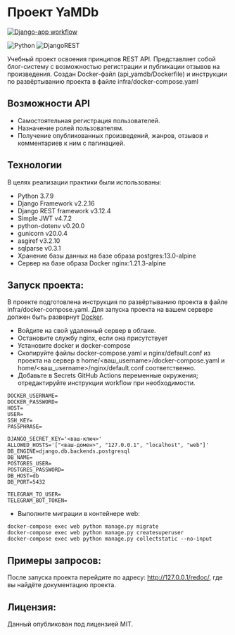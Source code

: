# Проект YaMDb
[![Django-app workflow](https://github.com/Kroks4502/yamdb_final/actions/workflows/yamdb_workflow.yml/badge.svg)](https://github.com/Kroks4502/yamdb_final/actions/workflows/yamdb_workflow.yml)

![Python](https://img.shields.io/badge/python-3670A0?style=for-the-badge&logo=python&logoColor=ffdd54)
![DjangoREST](https://img.shields.io/badge/DJANGO-REST-ff1709?style=for-the-badge&logo=django&logoColor=white&color=ff1709&labelColor=gray)

Учебный проект освоения принципов REST API. Представляет собой блог-систему
с возможностью регистрации и публикации отзывов на произведения. Создан Docker-файл (api_yamdb/Dockerfile) и 
инструкции по развёртыванию проекта в файле infra/docker-compose.yaml

## Возможности API
- Самостоятельная регистрация пользователей.
- Назначение ролей пользователям.
- Получение опубликованных произведений, жанров, отзывов и комментариев к ним с пагинацией.

## Технологии
В целях реализации практики были использованы:
- Python 3.7.9
- Django Framework v2.2.16
- Django REST framework v3.12.4
- Simple JWT v4.7.2
- python-dotenv v0.20.0
- gunicorn v20.0.4
- asgiref v3.2.10
- sqlparse v0.3.1
- Хранение базы данных на базе образа postgres:13.0-alpine
- Сервер на базе образа Docker nginx:1.21.3-alpine

## Запуск проекта:

В проекте подготовлена инструкция по развёртыванию проекта в файле infra/docker-compose.yaml. 
Для запуска проекта на вашем сервере должен быть развернут [Docker](https://www.docker.com/).

- Войдите на свой удаленный сервер в облаке.
- Остановите службу nginx, если она присутствует
- Установите docker и docker-compose
- Скопируйте файлы docker-compose.yaml и nginx/default.conf из проекта на сервер в home/<ваш_username>/docker-compose.yaml и home/<ваш_username>/nginx/default.conf соответственно.
- Добавьте в Secrets GitHub Actions переменные окружения; отредактируйте инструкции workflow при необходимости.

```
DOCKER_USERNAME=
DOCKER_PASSWORD=
HOST=
USER=
SSH_KEY=
PASSPHRASE=

DJANGO_SECRET_KEY='<ваш-ключ>'
ALLOWED_HOSTS='["<ваш-домен>", "127.0.0.1", "localhost", "web"]'
DB_ENGINE=django.db.backends.postgresql
DB_NAME=
POSTGRES_USER=
POSTGRES_PASSWORD=
DB_HOST=db
DB_PORT=5432

TELEGRAM_TO_USER=
TELEGRAM_BOT_TOKEN=
```

- Выполните миграции в контейнере web:

```
docker-compose exec web python manage.py migrate
docker-compose exec web python manage.py createsuperuser
docker-compose exec web python manage.py collectstatic --no-input
```

## Примеры запросов:

После запуска проекта перейдите по адресу: http://127.0.0.1/redoc/, где вы найдёте документацию проекта.

## Лицензия:

Данный опубликован под лицензией MIT.
